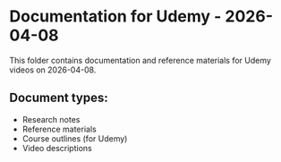 # Documentation for Udemy - 2026-04-08

This folder contains documentation and reference materials for Udemy videos on 2026-04-08.

## Document types:
- Research notes
- Reference materials
- Course outlines (for Udemy)
- Video descriptions
